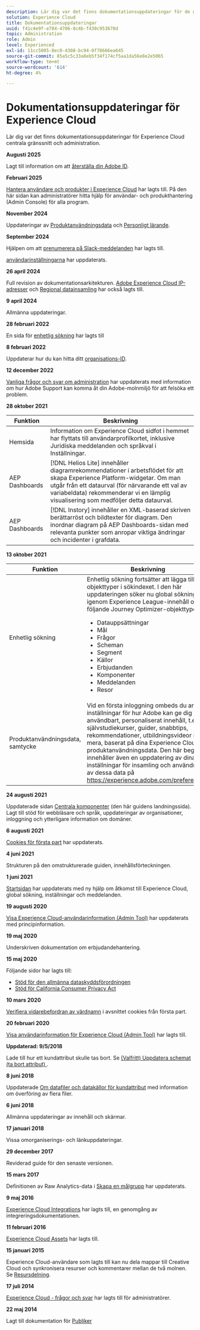 ```yaml
---
description: Lär dig var det finns dokumentationsuppdateringar för de gemensamma gränssnittskomponenterna i Experience Cloud.
solution: Experience Cloud
title: Dokumentationsuppdateringar
uuid: f41c4e9f-e784-4706-8c4b-f430c953670d
topic: Administration
role: Admin
level: Experienced
exl-id: 11cc5005-8ec0-4308-bc94-0f78666ea645
source-git-commit: 85a5c5c33a8eb5f34f174cf5aa1da56e8e2e5065
workflow-type: tm+mt
source-wordcount: '614'
ht-degree: 4%

---
```


# Dokumentationsuppdateringar för Experience Cloud

Lär dig var det finns dokumentationsuppdateringar för Experience Cloud centrala gränssnitt och administration.

**Augusti 2025**

Lagt till information om att [återställa din Adobe ID](../features/account-preferences.md).

**Februari 2025**

[Hantera användare och produkter i Experience Cloud](../administration/admin-console.md) har lagts till. På den här sidan kan administratörer hitta hjälp för användar- och produkthantering (Admin Console) för alla program.

**November 2024**

Uppdateringar av [Produktanvändningsdata](../features/account-preferences.md) och [Personligt lärande](../features/personalized-learning.md).

**September 2024**

Hjälpen om att [prenumerera på Slack-meddelanden](../features/account-preferences.md#subscribe-to-slack-notifications) har lagts till.

[användarinställningarna](../features/account-preferences.md) har uppdaterats.

**26 april 2024**

Full revision av dokumentationsarkitekturen. [Adobe Experience Cloud IP-adresser](../data-collection/ip-addresses.md) och [Regional datainsamling](../data-collection/rdc.md) har också lagts till.

**9 april 2024**

Allmänna uppdateringar.

**28 februari 2022**

En sida för [enhetlig sökning](../features/search.md) har lagts till

**8 februari 2022**

Uppdaterar hur du kan hitta ditt [organisations-ID](../administration/organizations.md).

**12 december 2022**

[Vanliga frågor och svar om administration](faq.md) har uppdaterats med information om hur Adobe Support kan komma åt din Adobe-molnmiljö för att felsöka ett problem.

**28 oktober 2021**

| Funktion | Beskrivning |
| ------- | ------- |
| Hemsida | Information om Experience Cloud sidfot i hemmet har flyttats till användarprofilkortet, inklusive Juridiska meddelanden och språkval i Inställningar. |
| AEP Dashboards | [!DNL Helios Lite] innehåller diagramrekommendationer i arbetsflödet för att skapa Experience Platform-widgetar. Om man utgår från ett dataurval (för närvarande ett val av variabeldata) rekommenderar vi en lämplig visualisering som medföljer detta dataurval. |
| AEP Dashboards | [!DNL Instory] innehåller en XML-baserad skriven berättarröst och bildtexter för diagram. Den inordnar diagram på AEP Dashboards-sidan med relevanta punkter som anropar viktiga ändringar och incidenter i grafdata. |

**13 oktober 2021**

| Funktion | Beskrivning |
| ------- | ------- |
| Enhetlig sökning | Enhetlig sökning fortsätter att lägga till objekttyper i sökindexet. I den här uppdateringen söker nu global sökning igenom Experience League-innehåll och följande Journey Optimizer-objekttyper: <ul><li>Datauppsättningar</li><li>Mål</li><li>Frågor</li><li>Scheman</li><li>Segment</li><li>Källor</li><li>Erbjudanden</li><li>Komponenter</li><li>Meddelanden</li><li>Resor</li></ul> |
| Produktanvändningsdata, samtycke | Vid en första inloggning ombeds du ange inställningar för hur Adobe kan ge dig användbart, personaliserat innehåll, t.ex. självstudiekurser, guider, snabbtips, rekommendationer, utbildningsvideor med mera, baserat på dina Experience Cloud produktanvändningsdata. Den här begäran innehåller även en uppdatering av dina inställningar för insamling och användning av dessa data på <https://experience.adobe.com/preferences>. |

**24 augusti 2021**

Uppdaterade sidan [Centrala komponenter](../experience-cloud.md) (den här guidens landningssida). Lagt till stöd för webbläsare och språk, uppdateringar av organisationer, inloggning och ytterligare information om domäner.

**6 augusti 2021**

[Cookies för första part](../data-collection/adobe-managed-cert.md) har uppdaterats.

**4 juni 2021**

Strukturen på den omstrukturerade guiden, innehållsförteckningen.

**1 juni 2021**

[Startsidan](../experience-cloud.md) har uppdaterats med ny hjälp om åtkomst till Experience Cloud, global sökning, inställningar och meddelanden.

**19 augusti 2020**

[Visa Experience Cloud-användarinformation (Admin Tool)](../administration/admin-tool-experience-cloud.md) har uppdaterats med principinformation.

**19 maj 2020**

Underskriven dokumentation om erbjudandehantering.

**15 maj 2020**

Följande sidor har lagts till:

* [Stöd för den allmänna dataskyddsförordningen](../services/customer-attributes/gdpr.md)
* [Stöd för California Consumer Privacy Act](../services/customer-attributes/ccpa.md)

**10 mars 2020**

[Verifiera vidarebefordran av värdnamn](../data-collection/adobe-managed-cert.md) i avsnittet cookies från första part.

**20 februari 2020**

[Visa användarinformation för Experience Cloud (Admin Tool)](../administration/admin-tool-experience-cloud.md) har lagts till.

**Uppdaterad: 9/5/2018**

Lade till hur ett kundattribut skulle tas bort. Se [(Valfritt) Uppdatera schemat (ta bort attribut) ](../services/customer-attributes/t-crs-usecase.md).

**8 juni 2018**

Uppdaterade [Om datafiler och datakällor för kundattribut](../services/customer-attributes/crs-data-file.md) med information om överföring av flera filer.

**6 juni 2018**

Allmänna uppdateringar av innehåll och skärmar.

**17 januari 2018**

Vissa omorganiserings- och länkuppdateringar.

**29 december 2017**

Reviderad guide för den senaste versionen.

**15 mars 2017**

Definitionen av Raw Analytics-data i [Skapa en målgrupp](../services/audiences/create.md) har uppdaterats.

**9 maj 2016**

[Experience Cloud Integrations](../administration/integrations.md) har lagts till, en genomgång av integreringsdokumentationen.

**11 februari 2016**

[Experience Cloud Assets](../services/assets/experience-cloud-assets.md) har lagts till.

**15 januari 2015**

Experience Cloud-användare som lagts till kan nu dela mappar till Creative Cloud och synkronisera resurser och kommentarer mellan de två molnen. Se [Resursdelning](../services/assets/share.md).

**17 juli 2014**

[Experience Cloud - frågor och svar](faq.md) har lagts till för administratörer.

**22 maj 2014**

Lagt till dokumentation för [Publiker](../services/audiences/overview.md)
